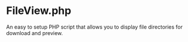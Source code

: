 # FileView.php
An easy to setup PHP script that allows you to display file directories for download and preview.
